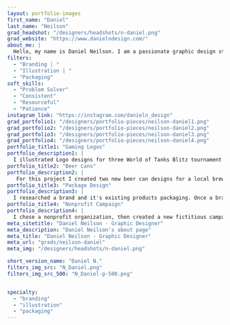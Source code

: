 ```yaml
---
layout: portfolio-images
first_name: "Daniel"
last_name: "Neilson"
grad_headshot: "/designers/headshots/n-daniel.png"
grad_website: "https://www.danielndesign.com/"
about_me: |
  Hello, my name is Daniel Neilson. I am a passionate graphic design student, ready to turn all of my amazing ideas into logos, posters, motion graphics, you name it.
filters:
  - "Branding | "
  - "Illustration | "
  - "Packaging"
soft_skills:
  - "Problem Solver"
  - "Consistent"  
  - "Resourceful" 
  - "Patience" 
instagram_link: "https://instagram.com/danieln_design"
grad_portfolio1: "/designers/portfolio-pieces/neilson-daniel1.png"
grad_portfolio2: "/designers/portfolio-pieces/neilson-daniel2.png"
grad_portfolio3: "/designers/portfolio-pieces/neilson-daniel3.png"
grad_portfolio4: "/designers/portfolio-pieces/neilson-daniel4.png"
portfolio_title1: "Gaming Logos"
portfolio_description1: |
  I illustrated Logo designs for three World of Tanks Blitz tournament team names. These logos could be acquired by players from the teams in the form of avatars in the game.
portfolio_title2: "Beer Cans"
portfolio_description2: |
   For this project I created two new beer can designs for a local brewery. Both designs had to be related to Ottawa in some way. 
portfolio_title3: "Package Design"
portfolio_description3: |
  I researched a brand and it's existing products packaging. Once a brand was chosen, I designed a new package for one product the brand offers. 
portfolio_title4: "Nonprofit Campaign"
portfolio_description4: |
  I chose a nonprofit organization, then created a new fictitious campaign for them to promote their cause.
meta_sitetitle: "Daniel Neilson · Graphic Designer"
meta_description: "Daniel Neilson's about page"
meta_title: "Daniel Neilson · Graphic Designer"
meta_url: "grads/neilson-daniel"
meta_img: "/designers/headshots/n-daniel.png"

short_version_name: "Daniel N."
filters_img_src: "N_Daniel.png"
filters_img_src_500: "N_Daniel-p-500.png"


specialty:
  - "branding"
  - "illustration"
  - "packaging"
---
```

